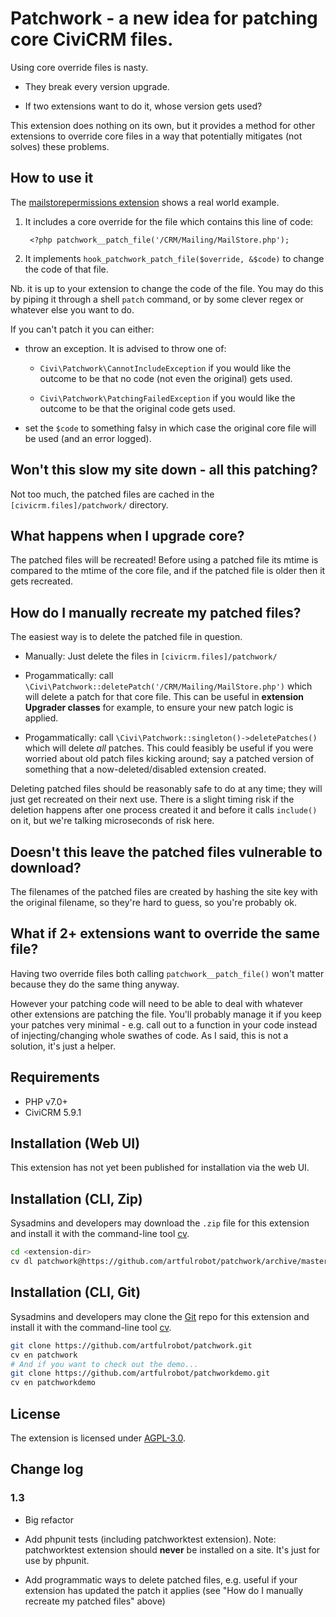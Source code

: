 # Patchwork - a new idea for patching core CiviCRM files.

Using core override files is nasty.

- They break every version upgrade.

- If two extensions want to do it, whose version gets used?

This extension does nothing on its own, but it provides a method for other
extensions to override core files in a way that potentially mitigates (not
solves) these problems.


## How to use it

The [mailstorepermissions extension](https://github.com/artfulrobot/mailstorepermissions)
shows a real world example.

1. It includes a core override for the file which contains this line of code:

        <?php patchwork__patch_file('/CRM/Mailing/MailStore.php');

2. It implements `hook_patchwork_patch_file($override, &$code)` to change the
   code of that file.

Nb. it is up to your extension to change the code of the file. You may do this
by piping it through a shell `patch` command, or by some clever regex or
whatever else you want to do.

If you can't patch it you can either:

- throw an exception. It is advised to throw one of:

   - `Civi\Patchwork\CannotIncludeException` if you would like the outcome to
     be that no code (not even the original) gets used.

   - `Civi\Patchwork\PatchingFailedException` if you would like the outcome to
     be that the original code gets used.

- set the `$code` to something falsy in which case the original core file will
  be used (and an error logged).

## Won't this slow my site down - all this patching?

Not too much, the patched files are cached in the `[civicrm.files]/patchwork/` directory.

## What happens when I upgrade core?

The patched files will be recreated! Before using a patched file its mtime is
compared to the mtime of the core file, and if the patched file is older then it
gets recreated.

## How do I manually recreate my patched files?

The easiest way is to delete the patched file in question.

-  Manually: Just delete the files in `[civicrm.files]/patchwork/`

- Progammatically: call
  `\Civi\Patchwork::deletePatch('/CRM/Mailing/MailStore.php')` which will delete
  a patch for that core file. This can be useful in **extension Upgrader
  classes** for example, to ensure your new patch logic is applied.

- Progammatically: call `\Civi\Patchwork::singleton()->deletePatches()` which will delete
  *all* patches. This could feasibly be useful if you were worried about old
  patch files kicking around; say a patched version of something that a
  now-deleted/disabled extension created.

Deleting patched files should be reasonably safe to do at any time; they will
just get recreated on their next use. There is a slight timing risk if the
deletion happens after one process created it and before it calls `include()`
on it, but we're talking microseconds of risk here.

## Doesn't this leave the patched files vulnerable to download?

The filenames of the patched files are created by hashing the site key with the
original filename, so they're hard to guess, so you're probably ok.

## What if 2+ extensions want to override the same file?

Having two override files both calling `patchwork__patch_file()` won't matter
because they do the same thing anyway.

However your patching code will need to be able to deal with whatever other
extensions are patching the file. You'll probably manage it if you keep your
patches very minimal - e.g. call out to a function in your code instead of
injecting/changing whole swathes of code. As I said, this is not a solution,
it's just a helper.


## Requirements

* PHP v7.0+
* CiviCRM 5.9.1

## Installation (Web UI)

This extension has not yet been published for installation via the web UI.

## Installation (CLI, Zip)

Sysadmins and developers may download the `.zip` file for this extension and
install it with the command-line tool [cv](https://github.com/civicrm/cv).

```bash
cd <extension-dir>
cv dl patchwork@https://github.com/artfulrobot/patchwork/archive/master.zip
```

## Installation (CLI, Git)

Sysadmins and developers may clone the [Git](https://en.wikipedia.org/wiki/Git) repo for this extension and
install it with the command-line tool [cv](https://github.com/civicrm/cv).

```bash
git clone https://github.com/artfulrobot/patchwork.git
cv en patchwork
# And if you want to check out the demo...
git clone https://github.com/artfulrobot/patchworkdemo.git
cv en patchworkdemo
```

## License

The extension is licensed under [AGPL-3.0](LICENSE.txt).

## Change log

### 1.3

- Big refactor

- Add phpunit tests (including patchworktest extension). Note: patchworktest extension should **never** be installed on a site. It's just for use by phpunit.

- Add programmatic ways to delete patched files, e.g. useful if your extension has updated the patch it applies  (see "How do I manually recreate my patched files" above)
